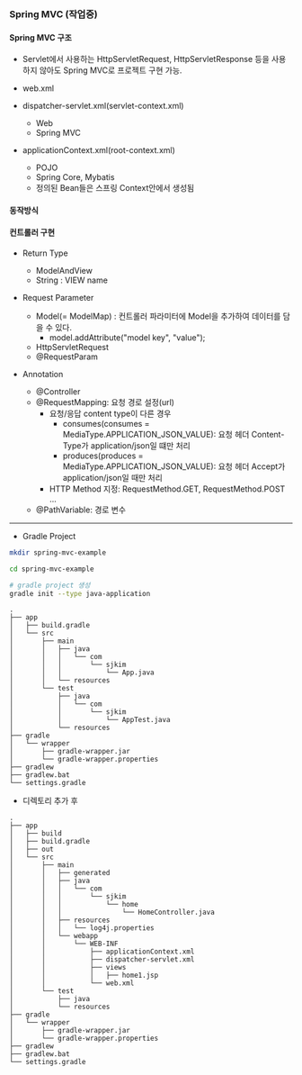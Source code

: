 ### Spring MVC (작업중)

#### Spring MVC 구조
- Servlet에서 사용하는 HttpServletRequest, HttpServletResponse 등을 사용하지 않아도 Spring MVC로 프로젝트 구현 가능. 

- web.xml
- dispatcher-servlet.xml(servlet-context.xml)
    - Web
    - Spring MVC
- applicationContext.xml(root-context.xml)
    - POJO
    - Spring Core, Mybatis
    - 정의된 Bean들은 스프링 Context안에서 생성됨

#### 동작방식

#### 컨트롤러 구현
- Return Type
    - ModelAndView
    - String : VIEW name 
- Request Parameter
    - Model(= ModelMap) : 컨트롤러 파라미터에 Model을 추가하여 데이터를 담을 수 있다.
        - model.addAttribute("model key", "value");
    - HttpServletRequest
    - @RequestParam     

- Annotation
    - @Controller
    - @RequestMapping: 요청 경로 설정(url)
        - 요청/응답 content type이 다른 경우
            - consumes(consumes = MediaType.APPLICATION_JSON_VALUE): 요청 헤더 Content-Type가 application/json일 떄만 처리
            - produces(produces = MediaType.APPLICATION_JSON_VALUE): 요청 헤더 Accept가 application/json일 때만 처리
        - HTTP Method 지정: RequestMethod.GET, RequestMethod.POST ...
    - @PathVariable: 경로 변수
    
---
- Gradle Project
``` bash
mkdir spring-mvc-example
```
``` bash
cd spring-mvc-example
```
``` bash
# gradle project 생성
gradle init --type java-application 
```
```
.
├── app
│   ├── build.gradle
│   └── src
│       ├── main
│       │   ├── java
│       │   │   └── com
│       │   │       └── sjkim
│       │   │           └── App.java
│       │   └── resources
│       └── test
│           ├── java
│           │   └── com
│           │       └── sjkim
│           │           └── AppTest.java
│           └── resources
├── gradle
│   └── wrapper
│       ├── gradle-wrapper.jar
│       └── gradle-wrapper.properties
├── gradlew
├── gradlew.bat
└── settings.gradle
```
- 디렉토리 추가 후
```
.
├── app
│   ├── build
│   ├── build.gradle
│   ├── out
│   └── src
│       ├── main
│       │   ├── generated
│       │   ├── java
│       │   │   └── com
│       │   │       └── sjkim
│       │   │           └── home
│       │   │               └── HomeController.java
│       │   ├── resources
│       │   │   └── log4j.properties
│       │   └── webapp
│       │       └── WEB-INF
│       │           ├── applicationContext.xml
│       │           ├── dispatcher-servlet.xml
│       │           ├── views
│       │           │   ├── home1.jsp
│       │           └── web.xml
│       └── test
│           ├── java
│           └── resources
├── gradle
│   └── wrapper
│       ├── gradle-wrapper.jar
│       └── gradle-wrapper.properties
├── gradlew
├── gradlew.bat
└── settings.gradle
```
